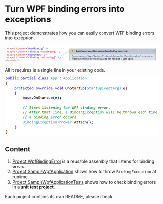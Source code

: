 Turn WPF binding errors into exceptions
=

This project demonstrates how you can easily convert WPF binding errors into exception.
    
![Exception show in Visual Studio](SampleWpfApplication/Pictures/XamlParseException.png)

All it requires is a single line in your existing code.
    
![Exception show in Visual Studio](SampleWpfApplication/Pictures/BindingExceptionThrowerAttach.png)

Content
-

 1. [Project WpfBindingError](WpfBindingError/README.md) is a reusable assembly that listens for binding errors.
 2. [Project SampleWpfApplication](SampleWpfApplication/README.md) shows how to throw `BindingException` at runtime.
 3. [Project SampleWpfApplicationTests](SampleWpfApplicationTests/README.md) shows how to check binding errors in a **unit test project**.
 
 Each project contains its own README, please check.